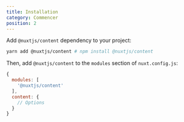 ```yaml
---
title: Installation
category: Commencer
position: 2
---
```


Add `@nuxtjs/content` dependency to your project:

```bash
yarn add @nuxtjs/content # npm install @nuxtjs/content
```

Then, add `@nuxtjs/content` to the `modules` section of `nuxt.config.js`:

```js
{
  modules: [
    '@nuxtjs/content'
  ],
  content: {
    // Options
  }
}
```
